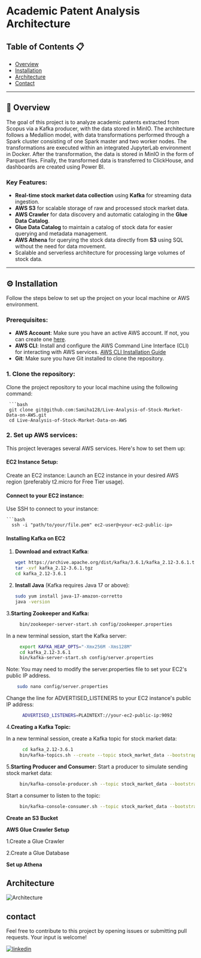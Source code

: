 # Academic Patent Analysis Architecture

## Table of Contents 📋
- [Overview](#overview)
- [Installation](#installation)
- [Architecture](#architecture)
- [Contact](#contact)

---

## 🚀 Overview

The goal of this project is to analyze academic patents extracted from Scopus via a Kafka producer, with the data stored in MinIO. The architecture follows a Medallion model, with data transformations performed through a Spark cluster consisting of one Spark master and two worker nodes. The transformations are executed within an integrated JupyterLab environment in Docker. After the transformation, the data is stored in MinIO in the form of Parquet files. Finally, the transformed data is transferred to ClickHouse, and dashboards are created using Power BI.

### Key Features:
- **Real-time stock market data collection** using **Kafka** for streaming data ingestion.
- **AWS S3** for scalable storage of raw and processed stock market data.
- **AWS Crawler** for data discovery and automatic cataloging in the **Glue Data Catalog**.
- **Glue Data Catalog** to maintain a catalog of stock data for easier querying and metadata management.
- **AWS Athena** for querying the stock data directly from **S3** using SQL without the need for data movement.
- Scalable and serverless architecture for processing large volumes of stock data.


---


## ⚙️ Installation

Follow the steps below to set up the project on your local machine or AWS environment.

### Prerequisites:
- **AWS Account**: Make sure you have an active AWS account. If not, you can create one [here](https://aws.amazon.com/).
- **AWS CLI**: Install and configure the AWS Command Line Interface (CLI) for interacting with AWS services. [AWS CLI Installation Guide](https://docs.aws.amazon.com/cli/latest/userguide/install-cliv2.html)
- **Git**: Make sure you have Git installed to clone the repository.

### 1. **Clone the repository**:
Clone the project repository to your local machine using the following command:

     ```bash
     git clone git@github.com:Samiha128/Live-Analysis-of-Stock-Market-Data-on-AWS.git
     cd Live-Analysis-of-Stock-Market-Data-on-AWS

### 2. Set up AWS services:
   This project leverages several AWS services. Here's how to set them up:
   
#### EC2 Instance Setup:

  Create an EC2 instance:
  Launch an EC2 instance in your desired AWS region (preferably t2.micro for Free Tier usage).
#### Connect to your EC2 instance:

Use SSH to connect to your instance:

    ```bash
      ssh -i "path/to/your/file.pem" ec2-user@<your-ec2-public-ip>
      


#### Installing Kafka on EC2

1. **Download and extract Kafka**:

    ```bash
    wget https://archive.apache.org/dist/kafka/3.6.1/kafka_2.12-3.6.1.tgz
    tar -xvf kafka_2.12-3.6.1.tgz
    cd kafka_2.12-3.6.1
    ```

2. **Install Java** (Kafka requires Java 17 or above):

    ```bash
    sudo yum install java-17-amazon-corretto
    java -version
    ```

3.**Starting Zookeeper and Kafka:**
  ```bash
       bin/zookeeper-server-start.sh config/zookeeper.properties

  ```
In a new terminal session, start the Kafka server:
  ```bash
       export KAFKA_HEAP_OPTS="-Xmx256M -Xms128M"
       cd kafka_2.12-3.6.1
       bin/kafka-server-start.sh config/server.properties


  ```
Note: You may need to modify the server.properties file to set your EC2's public IP address. 
   ```bash
       sudo nano config/server.properties

  ```
Change the line for ADVERTISED_LISTENERS to your EC2 instance's public IP address:

```bash
      ADVERTISED_LISTENERS=PLAINTEXT://your-ec2-public-ip:9092
  ```
4.**Creating a Kafka Topic:**

In a new terminal session, create a Kafka topic for stock market data:
```bash
      cd kafka_2.12-3.6.1
     bin/kafka-topics.sh --create --topic stock_market_data --bootstrap-server your-ec2-public-ip:9092 --replication-factor 1 --partitions 1

  ```
5.**Starting Producer and Consumer:**
Start a producer to simulate sending stock market data:
```bash
     bin/kafka-console-producer.sh --topic stock_market_data --bootstrap-server your-ec2-public-ip:9092

  ```
Start a consumer to listen to the topic:
```bash
     bin/kafka-console-consumer.sh --topic stock_market_data --bootstrap-server your-ec2-public-ip:9092

  ```
**Create an S3 Bucket**

**AWS Glue Crawler Setup**

1.Create a Glue Crawler

2.Create a Glue Database

**Set up Athena**

## Architecture
![Architecture](./images/architecture.png)

## contact

Feel free to contribute to this project by opening issues or submitting pull requests. Your input is welcome!

[![linkedin](https://img.shields.io/badge/linkedin-0A66C2?style=for-the-badge&logo=linkedin&logoColor=white)](https://www.linkedin.com/in/samiha-el-mansouri-27505b250/)



